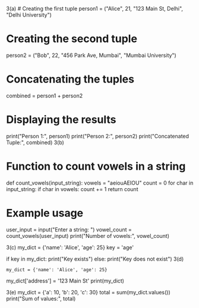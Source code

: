 3(a)
    # Creating the first tuple
person1 = ("Alice", 21, "123 Main St, Delhi", "Delhi University")

# Creating the second tuple
person2 = ("Bob", 22, "456 Park Ave, Mumbai", "Mumbai University")

# Concatenating the tuples
combined = person1 + person2

# Displaying the results
print("Person 1:", person1)
print("Person 2:", person2)
print("Concatenated Tuple:", combined)
3(b)
# Function to count vowels in a string
def count_vowels(input_string):
    vowels = "aeiouAEIOU"
    count = 0
    for char in input_string:
        if char in vowels:
            count += 1
    return count

# Example usage
user_input = input("Enter a string: ")
vowel_count = count_vowels(user_input)
print("Number of vowels:", vowel_count)

3(c)
my_dict = {'name': 'Alice', 'age': 25}
key = 'age'

if key in my_dict:
    print("Key exists")
else:
    print("Key does not exist")
    3(d)
    
    my_dict = {'name': 'Alice', 'age': 25}
my_dict['address'] = '123 Main St'
print(my_dict)

3(e)
my_dict = {'a': 10, 'b': 20, 'c': 30}
total = sum(my_dict.values())
print("Sum of values:", total)
